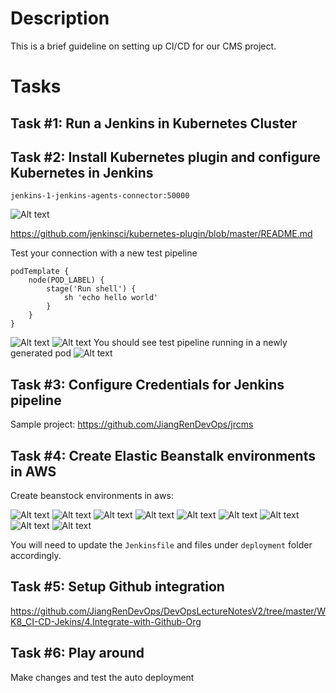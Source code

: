 # Description

This is a brief guideline on setting up CI/CD for our CMS project.

# Tasks

## Task #1: Run a Jenkins in Kubernetes Cluster

## Task #2: Install Kubernetes plugin and configure Kubernetes in Jenkins
```
jenkins-1-jenkins-agents-connector:50000
```
![Alt text](images/CI_CD_CMS_02.png?raw=true)


https://github.com/jenkinsci/kubernetes-plugin/blob/master/README.md

Test your connection with a new test pipeline 
```
podTemplate {
    node(POD_LABEL) {
        stage('Run shell') {
            sh 'echo hello world'
        }
    }
}
```
![Alt text](images/CI_CD_CMS_05.png?raw=true)
![Alt text](images/CI_CD_CMS_04.png?raw=true)
You should see test pipeline running in a newly generated pod
![Alt text](images/CI_CD_CMS_06.png?raw=true)


## Task #3: Configure Credentials for Jenkins pipeline
Sample project: https://github.com/JiangRenDevOps/jrcms




## Task #4: Create Elastic Beanstalk environments in AWS
Create beanstock environments in aws:

![Alt text](images/CI_CD_CMS_03.png?raw=true)
![Alt text](images/CI_CD_CMS_07.png?raw=true)
![Alt text](images/CI_CD_CMS_08.png?raw=true)
![Alt text](images/CI_CD_CMS_09.png?raw=true)
![Alt text](images/CI_CD_CMS_10.png?raw=true)
![Alt text](images/CI_CD_CMS_11.png?raw=true)
![Alt text](images/CI_CD_CMS_12.png?raw=true)
![Alt text](images/CI_CD_CMS_13.png?raw=true)
![Alt text](images/CI_CD_CMS_14.png?raw=true)

You will need to update the `Jenkinsfile` and files under `deployment` folder accordingly.

## Task #5: Setup Github integration
https://github.com/JiangRenDevOps/DevOpsLectureNotesV2/tree/master/WK8_CI-CD-Jekins/4.Integrate-with-Github-Org

## Task #6: Play around
Make changes and test the auto deployment
